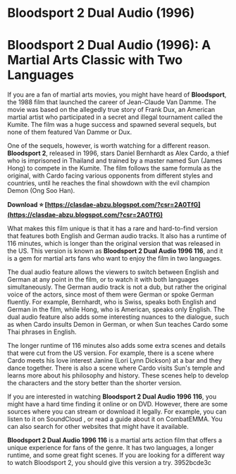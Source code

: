 # Bloodsport 2 Dual Audio (1996)
 
 
# Bloodsport 2 Dual Audio (1996): A Martial Arts Classic with Two Languages
     
If you are a fan of martial arts movies, you might have heard of **Bloodsport**, the 1988 film that launched the career of Jean-Claude Van Damme. The movie was based on the allegedly true story of Frank Dux, an American martial artist who participated in a secret and illegal tournament called the Kumite. The film was a huge success and spawned several sequels, but none of them featured Van Damme or Dux.
     
One of the sequels, however, is worth watching for a different reason. **Bloodsport 2**, released in 1996, stars Daniel Bernhardt as Alex Cardo, a thief who is imprisoned in Thailand and trained by a master named Sun (James Hong) to compete in the Kumite. The film follows the same formula as the original, with Cardo facing various opponents from different styles and countries, until he reaches the final showdown with the evil champion Demon (Ong Soo Han).
 
**Download ⭐ [https://clasdae-abzu.blogspot.com/?csr=2A0TfG](https://clasdae-abzu.blogspot.com/?csr=2A0TfG)**


     
What makes this film unique is that it has a rare and hard-to-find version that features both English and German audio tracks. It also has a runtime of 116 minutes, which is longer than the original version that was released in the US. This version is known as **Bloodsport 2 Dual Audio 1996 116**, and it is a gem for martial arts fans who want to enjoy the film in two languages.
     
The dual audio feature allows the viewers to switch between English and German at any point in the film, or to watch it with both languages simultaneously. The German audio track is not a dub, but rather the original voice of the actors, since most of them were German or spoke German fluently. For example, Bernhardt, who is Swiss, speaks both English and German in the film, while Hong, who is American, speaks only English. The dual audio feature also adds some interesting nuances to the dialogue, such as when Cardo insults Demon in German, or when Sun teaches Cardo some Thai phrases in English.
     
The longer runtime of 116 minutes also adds some extra scenes and details that were cut from the US version. For example, there is a scene where Cardo meets his love interest Janine (Lori Lynn Dickson) at a bar and they dance together. There is also a scene where Cardo visits Sun's temple and learns more about his philosophy and history. These scenes help to develop the characters and the story better than the shorter version.
     
If you are interested in watching **Bloodsport 2 Dual Audio 1996 116**, you might have a hard time finding it online or on DVD. However, there are some sources where you can stream or download it legally. For example, you can listen to it on SoundCloud , or read a guide about it on CombatEMMA. You can also search for other websites that might have it available.

**Bloodsport 2 Dual Audio 1996 116** is a martial arts action film that offers a unique experience for fans of the genre. It has two languages, a longer runtime, and some great fight scenes. If you are looking for a different way to watch Bloodsport 2, you should give this version a try.
 3952bcde3c
 
